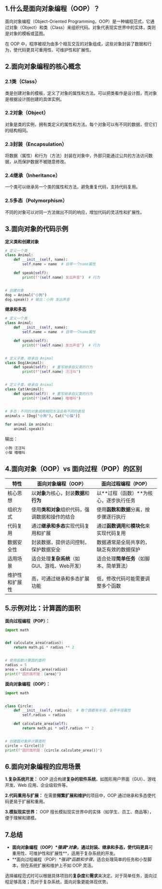 ## 1.什么是面向对象编程（OOP）？

面向对象编程（Object-Oriented Programming，OOP）是一种编程范式，它通过对象（Object）和类（Class）来组织代码。对象代表现实世界中的实体，类则是对象的模板或蓝图。

在 OOP 中，程序被视为由多个相互交互的对象组成，这些对象封装了数据和行为，使代码更具可重用性、可维护性和扩展性。

## 2.面向对象编程的核心概念

### 2.1类（Class）

类是创建对象的模板，定义了对象的属性和方法。可以把类看作是设计图，而对象是根据设计图创建的具体实例。

### 2.2对象（Object）

对象是类的实例，拥有类定义的属性和方法。每个对象可以有不同的数据，但它们的结构相同。

### 2.3封装（Encapsulation）

将数据（属性）和行为（方法）封装在对象中，外部只能通过公共的方法访问数据，从而保护数据不被随意修改。

### 2.4继承（Inheritance）

一个类可以继承另一个类的属性和方法，避免重复代码，支持代码复用。

### 2.5多态（Polymorphism）

不同的对象可以对同一方法做出不同的响应，增加代码的灵活性和扩展性。

## 3.面向对象的代码示例

**定义类和创建对象**

```python
# 定义一个类
class Animal:
    def __init__(self, name):
        self.name = name  # 自带一个name属性

    def speak(self):
        print(f"{self.name} 发出声音")  # 行为


# 创建对象
dog = Animal("小狗")
dog.speak() # 输出：小狗 发出声音
```

**继承和多态**

```python
# 定义一个类
class Animal:
    def __init__(self, name):
        self.name = name  # 自带一个name属性

    def speak(self):
        print(f"{self.name} 发出声音")  # 行为


# 定义子类，继承自 Animal
class Dog(Animal):
    def speak(self):  # 重写继承自父类的行为
        print(f"{self.name} 汪汪叫")


# 定义子类，继承自 Animal
class Cat(Animal):
    def speak(self):  # 重写继承自父类的行为
        print(f"{self.name} 喵喵叫")


# 多态：不同的对象调用相同方法会有不同的表现
animals = [Dog("小狗"), Cat("小猫")]

for animal in animals:
    animal.speak()
```

输出：

```makefile
小狗 汪汪叫
小猫 喵喵叫
```

## 4.面向对象（OOP）vs 面向过程（POP）的区别

| 特性           | 面向对象编程（OOP）                            | 面向过程编程（POP）                        |
| -------------- | ---------------------------------------------- | ------------------------------------------ |
| 核心思想       | 以**对象**为核心，封装**数据**和**行为**       | 以**过程（函数）**为核心，逐步执行任务     |
| 组织方式       | 使用**类和对象**组织代码，强调数据和操作的结合 | 使用**函数和数据**分离，按步骤逐行执行     |
| 代码复用       | 通过**继承和多态**实现代码复用和扩展           | 通过**函数调用**和**模块化**来实现代码复用 |
| 数据安全性     | 封装数据，提供访问控制，保护数据安全           | 数据通常是全局共享的，缺乏有效的数据保护   |
| 适用场景       | 适合处理**复杂系统**（如GUI、游戏、Web开发）   | 适合处理**简单任务**（如脚本、简单算法）   |
| 维护性和扩展性 | 高，可通过继承和多态扩展功能                   | 低，修改代码可能需要调整多个函数           |

## 5.示例对比：计算圆的面积

**面向过程编程（POP）：**

```python
import math


def calculate_area(radius):
    return math.pi * radius ** 2


# 使用函数计算圆的面积
radius = 5
area = calculate_area(radius)
print(f"圆的面积是：{area}")
```

**面向对象编程（OOP）：**

```python
import math


class Circle:
    def __init__(self, radius):  # 每个圆都有半径，自带半径属性
        self.radius = radius

    def calculate_area(self):
        return math.pi * self.radius ** 2


# 创建圆对象并计算面积
circle = Circle(5)
print(f"圆的面积是：{circle.calculate_area()}")
```

## 6.面向对象编程的应用场景

**1.复杂系统开发：**
OOP 适合构建**复杂的软件系统**，如图形用户界面（GUI）、游戏开发、Web 应用、企业级软件等。

**2.代码重用与扩展：**
在需要**频繁扩展和维护**的项目中，OOP 通过继承和多态使代码更易于扩展和重用。

**3.模拟现实世界：**
OOP 擅长模拟现实世界中的实体（如学生、员工、商品等），便于理解和建模。

## 7.总结

- **面向对象编程（OOP）\**强调\**对象**，通过封装、继承和多态，使代码更具**可重用性、可维护性和扩展性**，适用于复杂系统的开发。
- **面向过程编程（POP）\**强调\**函数和步骤**，适合处理简单的任务和小型脚本，但在系统扩展和维护上不如 OOP 灵活。

选择编程范式时可以根据具体项目的**复杂度**和**需求**来决定。对于简单任务，面向过程足够高效；而对于复杂系统，面向对象更能体现优势。